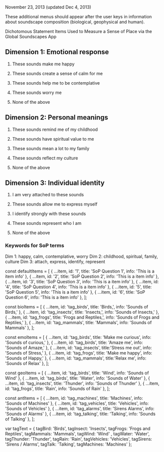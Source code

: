 November  23, 2013  (updated Dec 4, 2013)

These additional menus should appear after the user keys in information about soundscape composition (biological, geophysical and human).  




Dichotomous Statement Items Used to Measure a Sense of Place via the Global Soundscapes App

## Dimension 1: Emotional response

  1. These sounds make me happy

  1. These sounds create a sense of calm for me

  1. These sounds help me to be contemplative

  1. These sounds worry me

  1. None of the above

## Dimension 2: Personal meanings

  1. These sounds remind me of my childhood

  1. These sounds have spiritual value to me

  1. These sounds mean a lot to my family

  1. These sounds reflect my culture

  1. None of the above

## Dimension 3: Individual identity

  1. I am very attached to these sounds

  1. These sounds allow me to express myself

  1. I identify strongly with these sounds

  1. These sounds represent who I am

  1. None of the above


### Keywords for SoP terms

Dim 1: happy, calm, contemplative, worry
Dim 2: childhood, spiritual, family, culture
Dim 3: attach, express, identify, represent




const defaultItems = [
  { ...item, id: '1', title: 'SoP Question 1', info: 'This is a item info' },
  { ...item, id: '2', title: 'SoP Question 2', info: 'This is a item info' },
  { ...item, id: '3', title: 'SoP Question 3', info: 'This is a item info' },
  { ...item, id: '4', title: 'SoP Question 4', info: 'This is a item info' },
  { ...item, id: '5', title: 'SoP Question 5', info: 'This is a item info' },
  { ...item, id: '6', title: 'SoP Question 6', info: 'This is a item info' },
];

const bioItems = [
  { ...item, id: 'tag_birds', title: 'Birds,', info: 'Sounds of Birds,' },
  { ...item, id: 'tag_insects', title: 'Insects,', info: 'Sounds of Insects,' },
  { ...item, id: 'tag_frogs', title: 'Frogs and Reptiles,', info: 'Sounds of Frogs and Reptiles,' },
  { ...item, id: 'tag_mammals', title: 'Mammals', info: 'Sounds of Mammals' },
];

const emoItems = [
  { ...item, id: 'tag_birds', title: 'Make me curious', info: 'Sounds of curious,' },
  { ...item, id: 'tag_birds', title: 'Amaze me',        info: 'Sounds of Amaze,' },
  { ...item, id: 'tag_insects', title:'Stress me out',   info: 'Sounds of Stress,' },
  { ...item, id: 'tag_frogs', title: 'Make me happy',    info: 'Sounds of Happy,' },
  { ...item, id: 'tag_mammals', title:'Relax me',         info: 'Sounds of Relax' },
];

const geoItems = [
  { ...item, id: 'tag_birds',   title: 'Wind',    info: 'Sounds of Wind' },
  { ...item, id: 'tag_birds',   title: 'Water',   info: 'Sounds of Water' },
  { ...item, id: 'tag_insects', title: 'Thunder', info: 'Sounds of Thunder' },
  { ...item, id: 'tag_frogs',   title: 'Rain',    info: 'Sounds of Rain' },
];

const antItems = [
  { ...item, id: 'tag_machines',   title: 'Machines',      info: 'Sounds of Machines' },
  { ...item, id: 'tag_vehicles',   title: 'Vehicles',      info: 'Sounds of Vehicles' },
  { ...item, id: 'tag_alarms', title: 'Sirens Alarms', info: 'Sounds of Alarms' },
  { ...item, id: 'tag_talking',   title: 'Talking',       info: 'Sounds of Talking' },
];

var tagText = {
  tagBird: 'Birds',
  tagInsect: 'Insects',
  tagFrogs: 'Frogs and Reptiles',
  tagMammals: 'Mammals',
  tagWind: 'Wind' ,
  tagWater: 'Water',
  tagThunder: 'Thunder',
  tagRain: 'Rain',
  tagVehicles: 'Vehicles',
  tagSirens: 'Sirens / Alarms',
  tagTalk: 'Talking',
  tagMachines: 'Machines'
};

